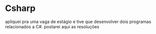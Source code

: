 # Csharp
apliquei pra uma vaga de estágio e tive que desenvolver dois programas relacionados a C#. postarei aqui as resoluções
